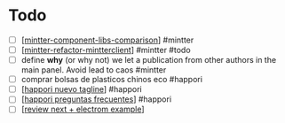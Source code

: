 # Todo

- [ ] [[mintter-component-libs-comparison]] #mintter
- [ ] [[mintter-refactor-mintterclient]] #mintter #todo
- [ ] define **why** (or why not) we let a publication from other authors in the main panel. Avoid lead to caos #mintter
- [ ] comprar bolsas de plasticos chinos eco #happori
- [ ] [[happori nuevo tagline]] #happori
- [ ] [[happori preguntas frecuentes]] #happori
- [ ] [[review next + electrom example]]

[//begin]: # "Autogenerated link references for markdown compatibility"
[mintter-component-libs-comparison]: journal/mintter-component-libs-comparison "Mintter Component Libs Comparison"
[mintter-refactor-mintterclient]: mintter-refactor-mintterclient "Refactor @mintter/client"
[happori nuevo tagline]: happori-nuevo-tagline "Happori Nuevo Tagline"
[happori preguntas frecuentes]: happori-preguntas-frecuentes "Happori Preguntas Frecuentes"
[review next + electrom example]: review-next--electrom-example "Review Next + Electrom Example"
[//end]: # "Autogenerated link references"
